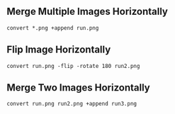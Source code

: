 ## Merge Multiple Images Horizontally

`convert *.png +append run.png`

## Flip Image Horizontally

`convert run.png -flip -rotate 180 run2.png`

## Merge Two Images Horizontally

`convert run.png run2.png +append run3.png`
